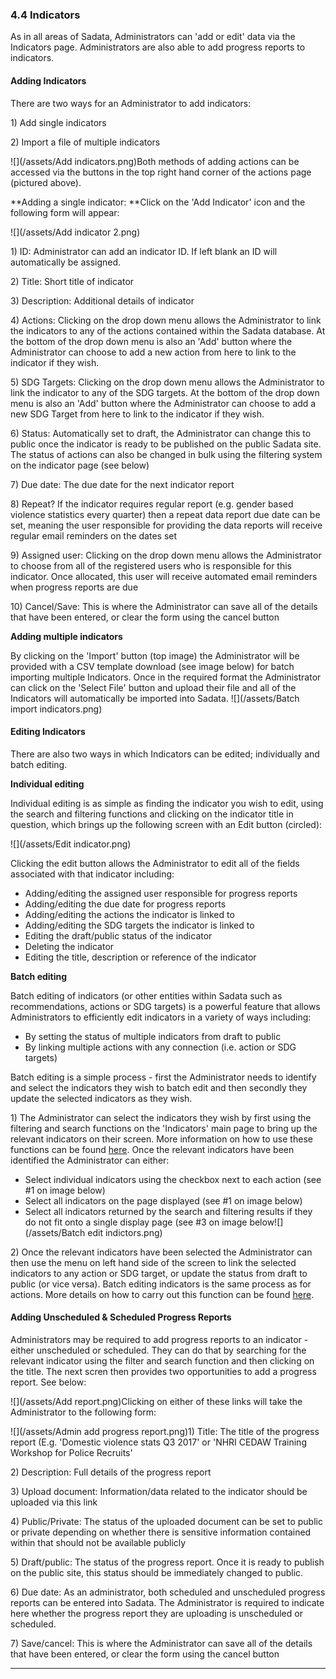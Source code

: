 ### 4.4 Indicators

As in all areas of Sadata, Administrators can 'add or edit' data via the Indicators page. Administrators are also able to add progress reports to indicators.

#### Adding Indicators

There are two ways for an Administrator to add indicators:

1\) Add single indicators

2\) Import a file of multiple indicators

![](/assets/Add indicators.png)Both methods of adding actions can be accessed via the buttons in the top right hand corner of the actions page \(pictured above\).

**Adding a single indicator: **Click on the 'Add Indicator' icon and the following form will appear:

![](/assets/Add indicator 2.png)

1\) ID: Administrator can add an indicator ID. If left blank an ID will automatically be assigned.

2\) Title: Short title of indicator

3\) Description: Additional details of indicator

4\) Actions: Clicking on the drop down menu allows the Administrator to link the indicators to any of the actions contained within the Sadata database. At the bottom of the drop down menu is also an 'Add' button where the Administrator can choose to add a new action from here to link to the indicator if they wish.

5\) SDG Targets: Clicking on the drop down menu allows the Administrator to link the indicator to any of the SDG targets. At the bottom of the drop down menu is also an 'Add' button where the Administrator can choose to add a new SDG Target from here to link to the indicator if they wish.

6\) Status: Automatically set to draft, the Administrator can change this to public once the indicator is ready to be published on the public Sadata site. The status of actions can also be changed in bulk using the filtering system on the indicator page \(see below\)

7\) Due date: The due date for the next indicator report

8\) Repeat? If the indicator requires regular report \(e.g. gender based violence statistics every quarter\) then a repeat data report due date can be set, meaning the user responsible for providing the data reports will receive regular email reminders on the dates set

9\) Assigned user: Clicking on the drop down menu allows the Administrator to choose from all of the registered users who is responsible for this indicator. Once allocated, this user will receive automated email reminders when progress reports are due

10\) Cancel/Save: This is where the Administrator can save all of the details that have been entered, or clear the form using the cancel button

**Adding multiple indicators**

By clicking on the 'Import' button \(top image\) the Administrator will be provided with a CSV template download \(see image below\) for batch importing multiple Indicators. Once in the required format the Administrator can click on the 'Select File' button and upload their file and all of the Indicators will automatically be imported into Sadata. ![](/assets/Batch import indicators.png)

#### Editing Indicators

There are also two ways in which Indicators can be edited; individually and batch editing.

**Individual editing**

Individual editing is as simple as finding the indicator you wish to edit, using the search and filtering functions and clicking on the indicator title in question, which brings up the following screen with an Edit button \(circled\):

![](/assets/Edit indicator.png)

Clicking the edit button allows the Administrator to edit all of the fields associated with that indicator including:

* Adding/editing the assigned user responsible for progress reports
* Adding/editing the due date for progress reports
* Adding/editing the actions the indicator is linked to
* Adding/editing the SDG targets the indicator is linked to
* Editing the draft/public status of the indicator
* Deleting the indicator
* Editing the title, description or reference of the indicator

**Batch editing**

Batch editing of indicators \(or other entities within Sadata such as recommendations, actions or SDG targets\) is a powerful feature that allows Administrators to efficiently edit indicators in a variety of ways including:

* By setting the status of multiple indicators from draft to public
* By linking multiple actions with any connection \(i.e. action or SDG targets\)

Batch editing is a simple process - first the Administrator needs to identify and select the indicators they wish to batch edit and then secondly they update the selected indicators as they wish.

1\) The Administrator can select the indicators they wish by first using the filtering and search functions on the 'Indicators' main page to bring up the relevant indicators on their screen. More information on how to use these functions can be found [here](/visitors/actions.md). Once the relevant indicators have been identified the Administrator can either:

* Select individual indicators using the checkbox next to each action \(see \#1 on image below\)
* Select all indicators on the page displayed \(see \#1 on image below\)
* Select all indicators returned by the search and filtering results if they do not fit onto a single display page \(see \#3 on image below![](/assets/Batch edit indictors.png)

2\) Once the relevant indicators have been selected the Administrator can then use the menu on left hand side of the screen to link the selected indicators to any action or SDG target, or update the status from draft to public \(or vice versa\). Batch editing indicators is the same process as for actions. More details on how to carry out this function can be found [here](/users/actions.md).

#### Adding Unscheduled & Scheduled Progress Reports

Administrators may be required to add progress reports to an indicator - either unscheduled or scheduled. They can do that by searching for the relevant indicator using the filter and search function and then clicking on the title. The next scren then provides two opportunities to add a progress report. See below:

![](/assets/Add report.png)Clicking on either of these links will take the Administrator to the following form:

![](/assets/Admin add progress report.png)1\) Title: The title of the progress report \(E.g. 'Domestic violence stats Q3 2017' or 'NHRI CEDAW Training Workshop for Police Recruits'

2\) Description: Full details of the progress report

3\) Upload document: Information/data related to the indicator should be uploaded via this link

4\) Public/Private: The status of the uploaded document can be set to public or private depending on whether there is sensitive information contained within that should not be available publicly

5\) Draft/public: The status of the progress report. Once it is ready to publish on the public site, this status should be immediately changed to public.

6\) Due date: As an administrator, both scheduled and unscheduled progress reports can be entered into Sadata. The Administrator is required to indicate here whether the progress report they are uploading is unscheduled or scheduled.

7\) Save/cancel: This is where the Administrator can save all of the details that have been entered, or clear the form using the cancel button

---



